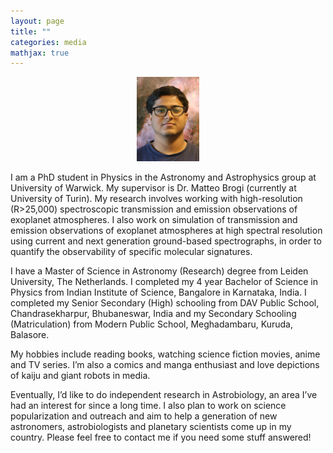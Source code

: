 ```yaml
---
layout: page
title: ""
categories: media
mathjax: true
---
```


<p align="center" width="100%">
    <img width="20%" src="https://raw.githubusercontent.com/dashspandan/dashspandan.github.io/refs/heads/master/dash.jpg"/> 
</p> 

I am a PhD student in Physics in the Astronomy and Astrophysics group at University of Warwick. My supervisor is Dr. Matteo Brogi (currently at University of Turin). My research involves working with high-resolution (R>25,000) spectroscopic transmission and emission observations of exoplanet atmospheres. I also work on simulation of transmission and emission observations of exoplanet atmospheres at high spectral resolution using current and next generation ground-based spectrographs, in order to quantify the observability of specific molecular signatures.

I have a Master of Science in Astronomy (Research) degree from Leiden University, The Netherlands. I completed my 4 year Bachelor of Science in Physics from Indian Institute of Science, Bangalore in Karnataka, India. I completed my Senior Secondary (High) schooling from DAV Public School, Chandrasekharpur, Bhubaneswar, India and my Secondary Schooling (Matriculation) from Modern Public School, Meghadambaru, Kuruda, Balasore.

My hobbies include reading books, watching science fiction movies, anime and TV series. I’m also a comics and manga enthusiast and love depictions of kaiju and giant robots in media.

Eventually, I’d like to do independent research in Astrobiology, an area I’ve had an interest for since a long time. I also plan to work on science popularization and outreach and aim to help a generation of new astronomers, astrobiologists and planetary scientists come up in my country. Please feel free to contact me if you need some stuff answered!
